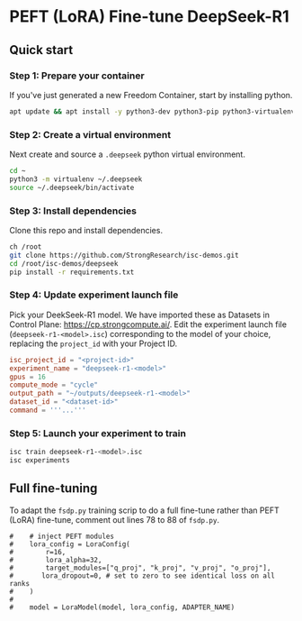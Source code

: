 # PEFT (LoRA) Fine-tune DeepSeek-R1
## Quick start
### Step 1: Prepare your container
If you've just generated a new Freedom Container, start by installing python.
```bash
apt update && apt install -y python3-dev python3-pip python3-virtualenv git nano
```
### Step 2: Create a virtual environment
Next create and source a `.deepseek` python virtual environment.
```bash
cd ~
python3 -m virtualenv ~/.deepseek
source ~/.deepseek/bin/activate
```
### Step 3: Install dependencies
Clone this repo and install dependencies.
```bash
ch /root
git clone https://github.com/StrongResearch/isc-demos.git
cd /root/isc-demos/deepseek
pip install -r requirements.txt
```
### Step 4: Update experiment launch file
Pick your DeekSeek-R1 model. We have imported these as Datasets in Control Plane: https://cp.strongcompute.ai/.
Edit the experiment launch file (`deepseek-r1-<model>.isc`) corresponding to the model of your choice, replacing the `project_id` with your Project ID.
```toml
isc_project_id = "<project-id>"
experiment_name = "deepseek-r1-<model>"
gpus = 16
compute_mode = "cycle"
output_path = "~/outputs/deepseek-r1-<model>"
dataset_id = "<dataset-id>"
command = '''...'''
```
### Step 5: Launch your experiment to train
```bash
isc train deepseek-r1-<model>.isc
isc experiments
```
## Full fine-tuning
To adapt the `fsdp.py` training scrip to do a full fine-tune rather than PEFT (LoRA) fine-tune, comment out lines 78 to 88 of `fsdp.py`.
```
#    # inject PEFT modules
#    lora_config = LoraConfig(
#        r=16,
#        lora_alpha=32,
#        target_modules=["q_proj", "k_proj", "v_proj", "o_proj"],
#       lora_dropout=0, # set to zero to see identical loss on all ranks
#    )
#
#    model = LoraModel(model, lora_config, ADAPTER_NAME)
```